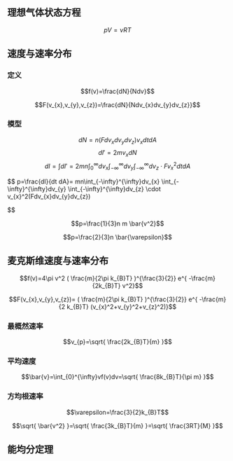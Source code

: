 
## 理想气体状态方程

$$pV=\nu RT$$

## 速度与速率分布

### 定义

$$f(v)=\frac{dN}{Ndv}$$

$$F(v_{x},v_{y},v_{z})=\frac{dN}{Ndv_{x}dv_{y}dv_{z}}$$

### 模型


$$dN=n(Fdv_{x}dv_{y}dv_{z}) v_{x} dt dA$$
$$dI'=2mv_{x} dN$$
$$
dI=\int{dI'}=2mn
\int_{0}^{\infty}dv_{x}
\int_{-\infty}^{\infty}dv_{y}
\int_{-\infty}^{\infty}dv_{z}
\cdot Fv_{x}^2 dt dA
$$


$$
p=\frac{dI}{dt dA}=
mn\int_{-\infty}^{\infty}dv_{x}
\int_{-\infty}^{\infty}dv_{y}
\int_{-\infty}^{\infty}dv_{z}
\cdot v_{x}^2(Fdv_{x}dv_{y}dv_{z}) 

$$


$$p=\frac{1}{3}n m \bar{v^2}$$

$$p=\frac{2}{3}n \bar{\varepsilon}$$

## 麦克斯维速度与速率分布


$$f(v)=4\pi v^2 ( \frac{m}{2\pi k_{B}T} )^{\frac{3}{2}} e^{ -\frac{m}{2k_{B}T} v^2}$$


$$F(v_{x},v_{y},v_{z})= ( \frac{m}{2\pi k_{B}T} )^{\frac{3}{2}} e^{ -\frac{m}{2 k_{B}T} (v_{x}^2+v_{y}^2+v_{z}^2)}$$

### 最概然速率

$$v_{p}=\sqrt{ \frac{2k_{B}T}{m} }$$

### 平均速度

$$\bar{v}=\int_{0}^{\infty}vf(v)dv=\sqrt{ \frac{8k_{B}T}{\pi m} }$$


### 方均根速率

$$\varepsilon=\frac{3}{2}k_{B}T$$


$$\sqrt{ \bar{v^2} }=\sqrt{ \frac{3k_{B}T}{m} }=\sqrt{ \frac{3RT}{M} }$$


## 能均分定理






